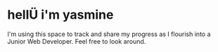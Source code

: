 <h1>hellÜ i'm yasmine</h1>
<p>I'm using this space to track and share my progress as I flourish into a Junior Web Developer. Feel free to look around.</p>
